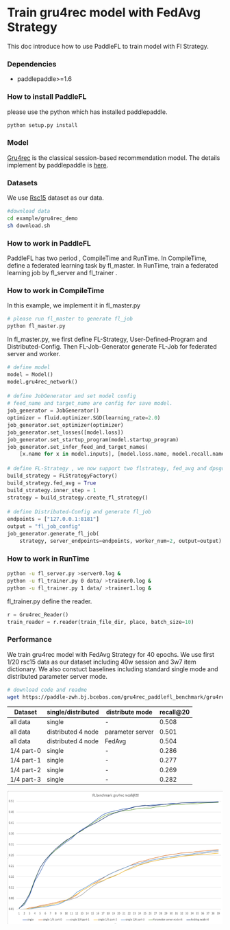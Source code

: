 # Train gru4rec model with FedAvg Strategy

This doc introduce how to use PaddleFL to train model with Fl Strategy.

### Dependencies
- paddlepaddle>=1.6

### How to install PaddleFL
please use the python which has installed paddlepaddle.
```sh
python setup.py install
```

### Model
[Gru4rec](https://arxiv.org/abs/1511.06939) is the classical session-based recommendation model. The details implement by paddlepaddle is [here](https://github.com/PaddlePaddle/models/tree/develop/PaddleRec/gru4rec).


### Datasets
We use [Rsc15](https://2015.recsyschallenge.com) dataset as our data. 

```sh
#download data
cd example/gru4rec_demo
sh download.sh
```

### How to work in PaddleFL
PaddleFL has two period , CompileTime and RunTime. In CompileTime, define a federated learning task by fl_master. In RunTime, train a federated learning job by fl_server and fl_trainer .

### How to work in CompileTime
In this example, we implement it in fl_master.py
```sh
# please run fl_master to generate fl_job
python fl_master.py
```
In fl_master.py,  we first define FL-Strategy, User-Defined-Program and Distributed-Config. Then FL-Job-Generator generate FL-Job for federated server and worker.
```python
# define model
model = Model()
model.gru4rec_network()

# define JobGenerator and set model config
# feed_name and target_name are config for save model.
job_generator = JobGenerator()
optimizer = fluid.optimizer.SGD(learning_rate=2.0)
job_generator.set_optimizer(optimizer)
job_generator.set_losses([model.loss])
job_generator.set_startup_program(model.startup_program)
job_generator.set_infer_feed_and_target_names(
    [x.name for x in model.inputs], [model.loss.name, model.recall.name])

# define FL-Strategy , we now support two flstrategy, fed_avg and dpsgd. Inner_step means fl_trainer locally train inner_step mini-batch.
build_strategy = FLStrategyFactory()
build_strategy.fed_avg = True
build_strategy.inner_step = 1
strategy = build_strategy.create_fl_strategy()

# define Distributed-Config and generate fl_job 
endpoints = ["127.0.0.1:8181"]
output = "fl_job_config"
job_generator.generate_fl_job(
    strategy, server_endpoints=endpoints, worker_num=2, output=output)

```

### How to work in RunTime

```sh 
python -u fl_server.py >server0.log &
python -u fl_trainer.py 0 data/ >trainer0.log &
python -u fl_trainer.py 1 data/ >trainer1.log &
```
fl_trainer.py define the reader. 
```python
r = Gru4rec_Reader()
train_reader = r.reader(train_file_dir, place, batch_size=10)
```

### Performance
We train gru4rec model with FedAvg Strategy for 40 epochs. We use first 1/20 rsc15 data as our dataset including 40w session and 3w7 item dictionary. We also constuct baselines including standard single mode and distributed parameter server mode.

```sh
# download code and readme
wget https://paddle-zwh.bj.bcebos.com/gru4rec_paddlefl_benchmark/gru4rec_benchmark.tar
```

| Dataset | single/distributed | distribute mode | recall@20|
| --- | --- | --- |---|
| all data | single | - | 0.508 | 
| all data | distributed 4 node | parameter server  | 0.501 |
| all data | distributed 4 node | FedAvg | 0.504 | 
| 1/4 part-0 | single | - | 0.286 | 
| 1/4 part-1 | single | - | 0.277 | 
| 1/4 part-2 | single | - | 0.269 | 
| 1/4 part-3 | single | - | 0.282 | 


<img src='fl_benchmark.png' width = "1300" height = "310" align="middle"/>


